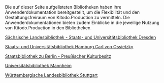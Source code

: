 Die auf dieser Seite aufgelisteten Bibliotheken haben ihre Anwenderdokumentation bereitgestellt, um die Flexibilität und den Gestaltungsfreiraum von Kitodo.Production zu vermitteln.
Die Anwenderdokumentationen bieten zudem Einblicke in die jeweilige Nutzung von Kitodo.Production in den Bibliotheken.

[Sächsische Landesbibliothek - Staats- und Universitätsbibliothek Dresden](https://github.com/kitodo/kitodo-production/wiki/S%C3%A4chsische-Landesbibliothek-%E2%80%93-Staats--und-Universit%C3%A4tsbibliothek-Dresden)

[Staats- und Universitätsbibliothek Hamburg Carl von Ossietzky](https://github.com/kitodo/kitodo-production/wiki/Staats--und-Universit%C3%A4tsbibliothek-Hamburg-Carl-von-Ossietzky)

[Staatsbibliothek zu Berlin - Preußischer Kulturbesitz](https://github.com/kitodo/kitodo-production/wiki/Staatsbibliothek-zu-Berlin---Preu%C3%9Fischer-Kulturbesitz)

[Universitätsbibliothek Mannheim](https://github.com/kitodo/kitodo-production/wiki/Universit%C3%A4tsbibliothek-Mannheim)

[Württembergische Landesbibliothek Stuttgart](https://github.com/kitodo/kitodo-production/wiki/W%C3%BCrttembergische-Landesbibliothek-Stuttgart)